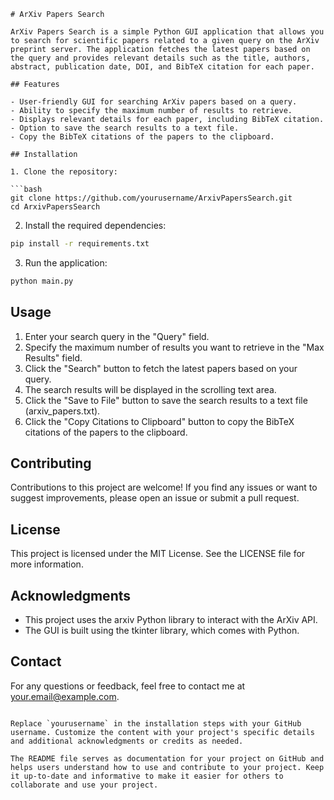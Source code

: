 ```
# ArXiv Papers Search

ArXiv Papers Search is a simple Python GUI application that allows you to search for scientific papers related to a given query on the ArXiv preprint server. The application fetches the latest papers based on the query and provides relevant details such as the title, authors, abstract, publication date, DOI, and BibTeX citation for each paper.

## Features

- User-friendly GUI for searching ArXiv papers based on a query.
- Ability to specify the maximum number of results to retrieve.
- Displays relevant details for each paper, including BibTeX citation.
- Option to save the search results to a text file.
- Copy the BibTeX citations of the papers to the clipboard.

## Installation

1. Clone the repository:

```bash
git clone https://github.com/yourusername/ArxivPapersSearch.git
cd ArxivPapersSearch
```

2. Install the required dependencies:

```bash
pip install -r requirements.txt
```

3. Run the application:

```bash
python main.py
```

## Usage

1. Enter your search query in the "Query" field.
2. Specify the maximum number of results you want to retrieve in the "Max Results" field.
3. Click the "Search" button to fetch the latest papers based on your query.
4. The search results will be displayed in the scrolling text area.
5. Click the "Save to File" button to save the search results to a text file (arxiv_papers.txt).
6. Click the "Copy Citations to Clipboard" button to copy the BibTeX citations of the papers to the clipboard.

## Contributing

Contributions to this project are welcome! If you find any issues or want to suggest improvements, please open an issue or submit a pull request.

## License

This project is licensed under the MIT License. See the LICENSE file for more information.

## Acknowledgments

- This project uses the arxiv Python library to interact with the ArXiv API.
- The GUI is built using the tkinter library, which comes with Python.

## Contact

For any questions or feedback, feel free to contact me at your.email@example.com.
```

Replace `yourusername` in the installation steps with your GitHub username. Customize the content with your project's specific details and additional acknowledgments or credits as needed.

The README file serves as documentation for your project on GitHub and helps users understand how to use and contribute to your project. Keep it up-to-date and informative to make it easier for others to collaborate and use your project.
